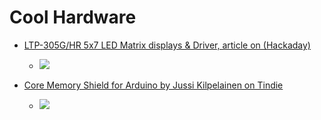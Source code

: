 # Cool Hardware

* [LTP-305G/HR 5x7 LED Matrix displays & Driver, article on (Hackaday)](https://hackaday.com/2020/12/23/a-tiny-led-matrix-is-better-with-friends/)
  * ![](https://hackaday.com/wp-content/uploads/2020/12/ezgif-3-ad750f172571.gif?w=600)

* [Core Memory Shield for Arduino by Jussi Kilpelainen on Tindie](https://www.tindie.com/products/kilpelaj/core-memory-shield-for-arduino/)
  * ![](https://cdn.tindiemedia.com/images/resize/8lV_BMahceQidSR0Y2vqfpc8mTc=/p/full-fit-in/2400x1600/i/11183/products/2020-02-16T09%3A31%3A21.486Z-DSCF6793_crop.jpg?1606306133)

